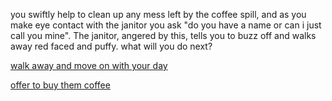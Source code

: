 you swiftly help to clean up any mess left by the coffee spill, and as you make eye contact with the janitor you ask "do you have a name or can i just call you mine". The janitor, angered by this, tells you to buzz off and walks away red faced and puffy.
what will you do next?

[walk away and move on with your day](../X/nothing-happens.md)

[offer to buy them coffee](number.md)
